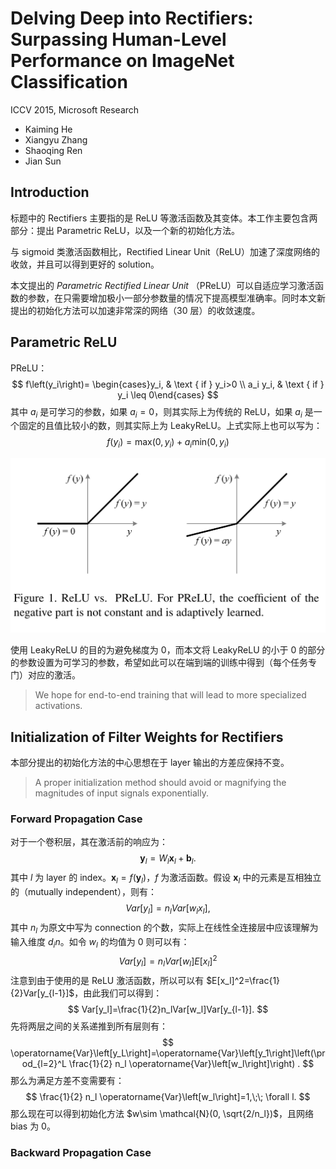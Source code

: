  # Delving Deep into Rectifiers: Surpassing Human-Level Performance on ImageNet Classification
ICCV 2015, Microsoft Research
- Kaiming He
- Xiangyu Zhang
- Shaoqing Ren
- Jian Sun


## Introduction
标题中的 Rectifiers 主要指的是 ReLU 等激活函数及其变体。本工作主要包含两部分：提出 Parametric ReLU，以及一个新的初始化方法。

与 sigmoid 类激活函数相比，Rectified Linear Unit（ReLU）加速了深度网络的收敛，并且可以得到更好的 solution。

本文提出的 *Parametric Rectified Linear Unit* （PReLU）可以自适应学习激活函数的参数，在只需要增加极小一部分参数量的情况下提高模型准确率。同时本文新提出的初始化方法可以加速非常深的网络（30 层）的收敛速度。

## Parametric ReLU
PReLU：
$$
f\left(y_i\right)= \begin{cases}y_i, & \text { if } y_i>0 \\ a_i y_i, & \text { if } y_i \leq 0\end{cases}
$$
其中 $a_i$ 是可学习的参数，如果 $a_i=0$，则其实际上为传统的 ReLU，如果 $a_i$ 是一个固定的且值比较小的数，则其实际上为 LeakyReLU。上式实际上也可以写为：
$$
f(y_i)=\text{max}(0, y_i)+ a_i \text{min}(0,y_i)
$$

![Fig1](pics/HeInitFig1.png)

使用 LeakyReLU 的目的为避免梯度为 0，而本文将 LeakyReLU 的小于 0 的部分的参数设置为可学习的参数，希望如此可以在端到端的训练中得到（每个任务专门）对应的激活。
> We hope for end-to-end training that will lead to more specialized activations.

## Initialization of Filter Weights for Rectifiers
本部分提出的初始化方法的中心思想在于 layer 输出的方差应保持不变。
> A proper initialization method should avoid or magnifying the magnitudes of input signals exponentially.

### Forward Propagation Case
对于一个卷积层，其在激活前的响应为：
$$
\mathbf{y}_l = W_l\mathbf{x}_l+\mathbf{b}_l.
$$
其中 $l$ 为 layer 的 index。$\mathbf{x}_l=f(\mathbf{y}_l)$，$f$ 为激活函数。假设 $\mathbf{x}_l$ 中的元素是互相独立的（mutually independent），则有：
$$
Var[y_l]=n_lVar[w_lx_l],
$$
其中 $n_l$ 为原文中写为 connection 的个数，实际上在线性全连接层中应该理解为输入维度 $d_in$。如令 $w_l$ 的均值为 0 则可以有：
$$
Var[y_l]=n_lVar[w_l]E[x_l]^2
$$
注意到由于使用的是 ReLU 激活函数，所以可以有 $E[x_l]^2=\frac{1}{2}Var[y_{l-1}]$，由此我们可以得到：
$$
Var[y_l]=\frac{1}{2}n_lVar[w_l]Var[y_{l-1}].
$$
先将两层之间的关系递推到所有层则有：
$$
\operatorname{Var}\left[y_L\right]=\operatorname{Var}\left[y_1\right]\left(\prod_{l=2}^L \frac{1}{2} n_l \operatorname{Var}\left[w_l\right]\right) .
$$
那么为满足方差不变需要有：
$$
\frac{1}{2} n_l \operatorname{Var}\left[w_l\right]=1,\;\; \forall l.
$$
那么现在可以得到初始化方法 $w\sim \mathcal{N}(0, \sqrt{2/n_l})$，且网络 bias 为 0。

### Backward Propagation Case
